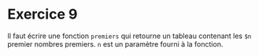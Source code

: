 # Exercice 9

Il faut écrire une fonction `premiers` qui retourne un tableau contenant les `$n` premier nombres premiers. `n` est un paramètre fourni à la fonction.
